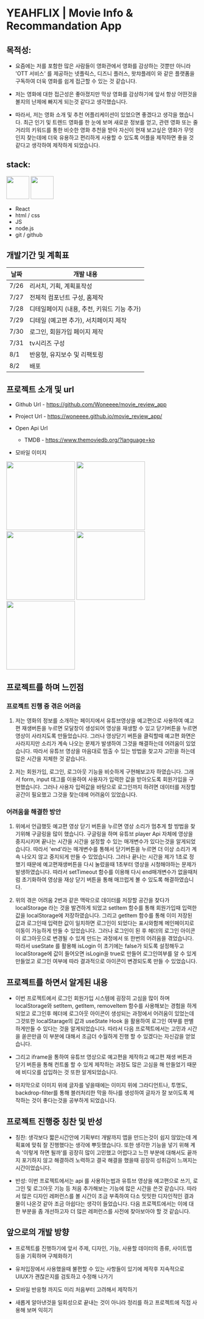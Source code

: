# YEAHFLIX | Movie Info & Recommandation App

## 목적성:

- 요즘에는 저를 포함한 많은 사람들이 영화관에서 영화를 감상하는 것뿐만 아니라 'OTT 서비스' 를 제공하는 넷플릭스, 디즈니 플러스, 왓챠플레이 와 같은 플랫폼을 구독하여 더욱 영화를 쉽게 접근할 수 있는 것 같습니다.

- 저는 영화에 대한 접근성은 좋아졌지만 막상 영화를 감상하기에 앞서 항상 어떤것을 볼지의 난제에 빠지게 되는것 같다고 생각했습니다.

- 따라서, 저는 영화 소개 및 추천 어플리케이션이 있었으면 좋겠다고 생각을 했습니다. 최근 인기 및 트렌드 영화를 한 눈에 보며 새로운 정보를 얻고, 관련 영화 또는 줄거리의 키워드를 통한 비슷한 영화 추천을 받아 자신이 현재 보고싶은 영화가 무엇인지 찾는데에 더욱 유용하고 편리하게 사용할 수 있도록 어플을 제작하면 좋을 것 같다고 생각하여 제작하게 되었습니다.

## stack:

<div display="flex">
  <img src="https://upload.wikimedia.org/wikipedia/commons/thumb/9/99/Unofficial_JavaScript_logo_2.svg/800px-Unofficial_JavaScript_logo_2.svg.png" width="60px" />
  <img src="https://encrypted-tbn0.gstatic.com/images?q=tbn:ANd9GcSg1MndL-Xp1JcnqaB0YOqTp6zDjrwYyGKsPA&s" width="60px" /> 
</div>

- React
- html / css
- JS
- node.js
- git / github

## 개발기간 및 계획표

| 날짜 | 개발 내용                                   |
| ---- | ------------------------------------------- |
| 7/26 | 리서치, 기획, 계획표작성                    |
| 7/27 | 전체적 컴포넌트 구성, 홈제작                |
| 7/28 | 디테일페이지 (내용, 추천, 키워드 기능 추가) |
| 7/29 | 디테일 (예고편 추가), 서치페이지 제작       |
| 7/30 | 로그인, 회원가입 페이지 제작                |
| 7/31 | tv시리즈 구성                               |
| 8/1  | 반응형, 유지보수 및 리팩토링                |
| 8/2  | 배포                                        |

## 프로젝트 소개 및 url

- Github Url - https://github.com/Woneeee/movie_review_app
- Project Url - https://woneeee.github.io/movie_review_app/

- Open Api Url

  - TMDB - https://www.themoviedb.org/?language=ko

- 모바일 이미지

<div display="flex" >
  <img src="./src/mo_app/Main.png" width="180px"  />
  <img src="./src/mo_app/Detail.png" width="180px"  />
  <img src="./src/mo_app/Keyword.png" width="180px"  />
  <img src="./src/mo_app/Search.png" width="180px"  />
  <img src="./src/mo_app/Login.png" width="180px"  />
</div>

## 프로젝트를 하며 느낀점

### 프로젝트 진행 중 겪은 어려움

1.  저는 영화의 정보를 소개하는 페이지에서 유튜브영상을 예고편으로 사용하여 예고편 재생버튼을 누르면 모달창이 생성되어 영상을 재생할 수 있고 닫기버튼을 누르면 영상이 사라지도록 만들었습니다. 그러나 영상닫기 버튼을 클릭할때 예고편 화면은 사라지지만 소리가 계속 나오는 문제가 발생하여 그것을 해결하는데 어려움이 있었습니다. 따라서 유튜브 영상을 마음대로 멈출 수 있는 방법을 찾고자 고민을 하는데 많은 시간을 지체한 것 같습니다.

2.  저는 회원가입, 로그인, 로그아웃 기능을 비슷하게 구현해보고자 하였습니다. 그래서 form, input 태그를 이용하여 사용자가 입력한 값을 받아오도록 회원가입을 구현했습니다. 그러나 사용자 입력값을 바탕으로 로그인까지 하려면 데이터를 저장할 공간이 필요했고 그것을 찾는데에 어려움이 있었습니다.

### 어려움을 해결한 방안

1. 위에서 언급했듯 예고편 영상 닫기 버튼을 누르면 영상 소리가 멈추게 할 방법을 찾기위해 구글링을 많이 했습니다. 구글링을 하며 유튜브 player Api 자체에 영상을 중지시키며 끝나는 시간을 시간을 설정할 수 있는 매개변수가 있다는것을 알게되었습니다. 따라서 'end'라는 매개변수를 통해서 닫기버튼을 누르면 더 이상 소리가 계속 나오지 않고 중지되게 만들 수 있었습니다. 그러나 끝나는 시간을 제가 1초로 정했기 때문에 예고편재생버튼을 다시 눌렀을때 1초부터 영상을 시청해야하는 문제가 발생하였습니다. 따라서 setTimeout 함수를 이용해 다시 end매개변수가 없을때처럼 초기화하여 영상을 재상 닫기 버튼을 통해 매끄럽게 볼 수 있도록 해결하였습니다.

2. 위의 겪은 어려움 2번과 같은 맥락으로 데이터를 저장할 공간을 찾다가 localStorage 라는 것을 발견하게 되었고 setItem 함수를 통해 회원가입때 입력한 값을 localStorage에 저장하였습니다. 그리고 getItem 함수를 통해 이미 저장된 값과 로그인때 입력한 값이 일치하면 로그인이 되었다는 표시와함께 메인페이지로 이동이 가능하게 만들 수 있었습니다. 그러나 로그인이 된 후 헤더의 로그인 아이콘이 로그아웃으로 변경될 수 있게 만드는 과정에서 또 한번의 어려움을 겪었습니다. 따라서 useState 를 활용해 isLogin 이 초기에는 false가 되도록 설정해두고 localStorage에 값이 들어오면 isLogin을 true로 만들어 로그인여부를 알 수 있게 만들었고 로그인 여부에 따라 결과적으로 아이콘이 변경되도록 만들 수 있었습니다.

## 프로젝트를 하면서 알게된 내용

- 이번 프로젝트에서 로그인 회원가입 시스템에 굉장히 고심을 많이 하며 localStorage와 setItem, getItem, removeItem 함수를 사용해보는 경험을 하게 되었고 로그인후 헤더에 로그아웃 아이콘이 생성되는 과정에서 어려움이 있었는데 그것또한 localStarage의 값과 useState Hook 을 활용하여 로그인 여부를 판별하게만들 수 있다는 것을 알게되었습니다. 따라서 다음 프로젝트에서는 고민과 시간을 쏟은만큼 이 부분에 대해서 조금더 수월하게 진행 할 수 있겠다는 자신감을 얻었습니다.

- 그리고 iframe을 통하여 유튜브 영상으로 예고편을 제작하고 예고편 재생 버튼과 닫기 버튼을 통해 컨트롤 할 수 있게 제작하는 과정도 많은 고심을 해 만들었기 때문에 비디오를 삽입하는 것 또한 알게되었습니다.

- 마지막으로 이미지 위에 글자를 넣을때에는 이미지 위에 그라디언트나, 투명도, backdrop-filter를 통해 블러처리한 막을 하나를 생성하여 글자가 잘 보이도록 제작하는 것이 좋다는것을 공부하게 되었습니다.

## 프로젝트 진행중 칭찬 및 반성

- 칭찬: 생각보다 짧은시간안에 기획부터 개발까지 앱을 만드는것이 쉽지 않았는데 계획표에 맞춰 잘 진행했다는 생각에 뿌듯했습니다. 또한 생각한 기능을 넣기 위해 계속 '이렇게 하면 될까'를 굉장히 많이 고민했고 어렵다고 느낀 부분에 대해서도 끝까지 포기하지 않고 해결하려 노력하고 결국 해결을 했을때 굉장히 성취감이 느껴지는 시간이었습니다.

- 반성: 이번 프로젝트에서는 api 를 사용하는법과 유튜브 영상을 예고편으로 쓰기, 로그인 및 로그아웃 기능 등 처음 추가해보는 기능에 많은 시간을 쓴것 같습니다. 따라서 많은 디자인 레퍼런스를 볼 시간이 조금 부족하여 다소 밋밋한 디자인적인 결과물이 나온것 같아 조금 아쉽다는 생각이 들었습니다. 다음 프로젝트에서는 이에 대한 부분을 좀 개선하고자 더 많은 레퍼런스를 사전에 찾아보아야 할 것 같습니다.

## 앞으로의 개발 방향

- 프로젝트를 진행하기에 앞서 주제, 디자인, 기능, 사용할 데이터의 종류, 사이트맵 등을 기획하며 구체화하기

- 유저입장에서 사용했을때 불편할 수 있는 사항들이 있기에 제작후 지속적으로 UIUX가 괜찮은지를 검토하고 수정해 나가기

- 모바일 반응형 까지도 미리 처음부터 고려해서 제작하기

- 새롭게 알아낸것을 일회성으로 끝내는 것이 아니라 정리를 하고 프로젝트에 직접 사용해 보며 익히기
